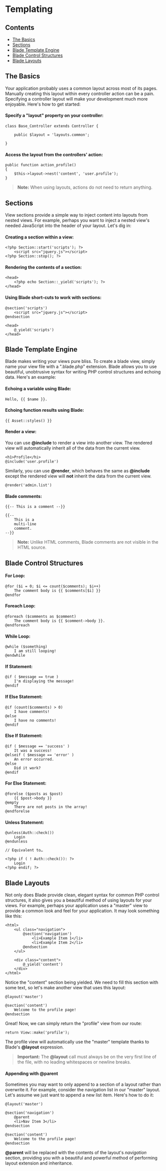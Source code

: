 # Templating

## Contents

- [The Basics](#the-basics)
- [Sections](#sections)
- [Blade Template Engine](#blade-template-engine)
- [Blade Control Structures](#blade-control-structures)
- [Blade Layouts](#blade-layouts)

<a name="the-basics"></a>
## The Basics

Your application probably uses a common layout across most of its pages. Manually creating this layout within every controller action can be a pain. Specifying a controller layout will make your development much more enjoyable. Here's how to get started:

#### Specify a "layout" property on your controller:

	class Base_Controller extends Controller {

		public $layout = 'layouts.common';

	}

#### Access the layout from the controllers' action:

	public function action_profile()
	{
		$this->layout->nest('content', 'user.profile');
	}

> **Note:** When using layouts, actions do not need to return anything.

<a name="sections"></a>
## Sections

View sections provide a simple way to inject content into layouts from nested views. For example, perhaps you want to inject a nested view's needed JavaScript into the header of your layout. Let's dig in:

#### Creating a section within a view:

	<?php Section::start('scripts'); ?>
		<script src="jquery.js"></script>
	<?php Section::stop(); ?>

#### Rendering the contents of a section:

	<head>
		<?php echo Section::_yield('scripts'); ?>
	</head>

#### Using Blade short-cuts to work with sections:

	@section('scripts')
		<script src="jquery.js"></script>
	@endsection

	<head>
		@_yield('scripts')
	</head>

<a name="blade-template-engine"></a>
## Blade Template Engine

Blade makes writing your views pure bliss. To create a blade view, simply name your view file with a ".blade.php" extension. Blade allows you to use beautiful, unobtrusive syntax for writing PHP control structures and echoing data. Here's an example:

#### Echoing a variable using Blade:

	Hello, {{ $name }}.

#### Echoing function results using Blade:

	{{ Asset::styles() }}

#### Render a view:

You can use **@include** to render a view into another view. The rendered view will automatically inherit all of the data from the current view.

	<h1>Profile</hi>
	@include('user.profile')

Similarly, you can use **@render**, which behaves the same as **@include** except the rendered view will **not** inherit the data from the current view.

	@render('admin.list')

#### Blade comments:

	{{-- This is a comment --}}

	{{--
		This is a
		multi-line
		comment.
	--}}

> **Note:** Unlike HTML comments, Blade comments are not visible in the HTML source.

<a name='blade-control-structures'></a>
## Blade Control Structures

#### For Loop:

	@for ($i = 0; $i <= count($comments); $i++)
		The comment body is {{ $comments[$i] }}
	@endfor

#### Foreach Loop:

	@foreach ($comments as $comment)
		The comment body is {{ $comment->body }}.
	@endforeach

#### While Loop:

	@while ($something)
		I am still looping!
	@endwhile

#### If Statement:

	@if ( $message == true )
		I'm displaying the message!
	@endif

#### If Else Statement:

	@if (count($comments) > 0)
		I have comments!
	@else
		I have no comments!
	@endif

#### Else If Statement:

	@if ( $message == 'success' )
		It was a success!
	@elseif ( $message == 'error' )
		An error occurred.
	@else
		Did it work?
	@endif

#### For Else Statement:

	@forelse ($posts as $post)
		{{ $post->body }}
	@empty
		There are not posts in the array!
	@endforelse

#### Unless Statement:

	@unless(Auth::check())
		Login
	@endunless

	// Equivalent to…

	<?php if ( ! Auth::check()): ?>
		Login
	<?php endif; ?>

<a name="blade-layouts"></a>
## Blade Layouts

Not only does Blade provide clean, elegant syntax for common PHP control structures, it also gives you a beautiful method of using layouts for your views. For example, perhaps your application uses a "master" view to provide a common look and feel for your application. It may look something like this:

	<html>
		<ul class="navigation">
			@section('navigation')
				<li>Example Item 1</li>
				<li>Example Item 2</li>
			@endsection
		</ul>

		<div class="content">
			@_yield('content')
		</div>
	</html>

Notice the "content" section being yielded. We need to fill this section with some text, so let's make another view that uses this layout:

	@layout('master')

	@section('content')
		Welcome to the profile page!
	@endsection

Great! Now, we can simply return the "profile" view from our route:

	return View::make('profile');

The profile view will automatically use the "master" template thanks to Blade's **@layout** expression.

> **Important:** The **@layout** call must always be on the very first line of the file, with no leading whitespaces or newline breaks.

#### Appending with @parent

Sometimes you may want to only append to a section of a layout rather than overwrite it. For example, consider the navigation list in our "master" layout. Let's assume we just want to append a new list item. Here's how to do it:

	@layout('master')

	@section('navigation')
		@parent
		<li>Nav Item 3</li>
	@endsection

	@section('content')
		Welcome to the profile page!
	@endsection

**@parent** will be replaced with the contents of the layout's *navigation* section, providing you with a beautiful and powerful method of performing layout extension and inheritance.
